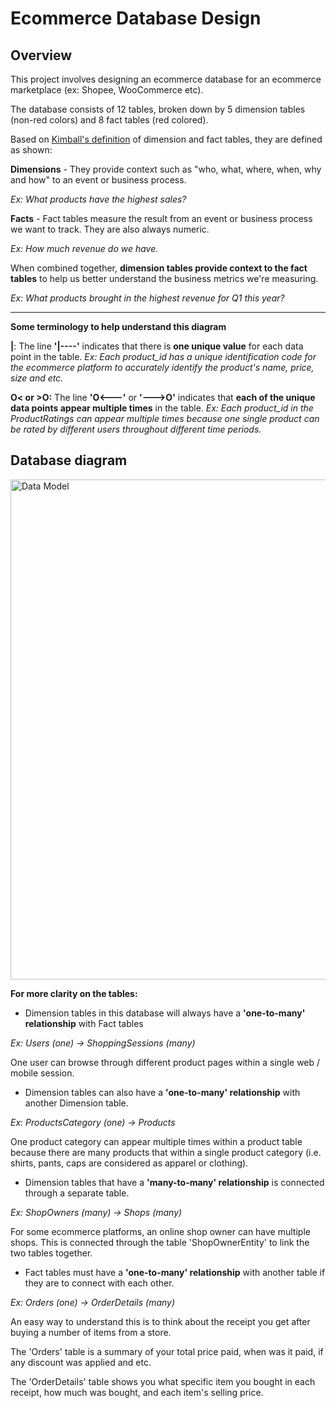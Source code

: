 # Ecommerce Database Design

## Overview
This project involves designing an ecommerce database for an ecommerce marketplace (ex: Shopee, WooCommerce etc).

The database consists of 12 tables, broken down by 5 dimension tables (non-red colors) and 8 fact tables (red colored).

Based on [Kimball's definition](https://www.kimballgroup.com/2003/01/fact-tables-and-dimension-tables/) of dimension and fact tables, they are defined as shown:

**Dimensions** - They provide context such as "who, what, where, when, why and how" to an event or business process.

*Ex: What products have the highest sales?*

**Facts** - Fact tables measure the result from an event or business process we want to track. They are also always numeric.

*Ex: How much revenue do we have.*

When combined together, **dimension tables provide context to the fact tables** to help us better understand the business metrics we're measuring.

*Ex: What products brought in the highest revenue for Q1 this year?*

_________________________________________________________________________________________________________________

**Some terminology to help understand this diagram**

**|**: The line **'|----'** indicates that there is **one unique value** for each data point in the table. 
*Ex: Each product_id has a unique identification code for the ecommerce platform to accurately identify the product's name, price, size and etc.*

**O< or >O:** The line **'O<---'** or **'--->O'** indicates that **each of the unique data points appear multiple times** in the table.
*Ex: Each product_id in the ProductRatings can appear multiple times because one single product can be rated by different users throughout different time periods.*


## Database diagram
<img width="800" alt="Data Model" src="https://raw.githubusercontent.com/adamyangyang/ecomm-db-design/main/ERD-eComm-db.png">


**For more clarity on the tables:**

- Dimension tables in this database will always have a **'one-to-many' relationship** with Fact tables 

*Ex: Users (one) -> ShoppingSessions (many)*

One user can browse through different product pages within a single web / mobile session.

- Dimension tables can also have a **'one-to-many' relationship** with another Dimension table. 

*Ex: ProductsCategory (one) -> Products*

One product category can appear multiple times within a product table because there are many products that within a single product category (i.e. shirts, pants, caps are considered as apparel or clothing).

- Dimension tables that have a **'many-to-many' relationship** is connected through a separate table. 

*Ex: ShopOwners (many) -> Shops (many)*

For some ecommerce platforms, an online shop owner can have multiple shops. This is connected through the table 'ShopOwnerEntity' to link the two tables together.

- Fact tables must have a **'one-to-many' relationship** with another table if they are to connect with each other.

*Ex: Orders (one) -> OrderDetails (many)*

An easy way to understand this is to think about the receipt you get after buying a number of items from a store.

The 'Orders' table is a summary of your total price paid, when was it paid, if any discount was applied and etc.

The 'OrderDetails' table shows you what specific item you bought in each receipt, how much was bought, and each item's selling price.
 

